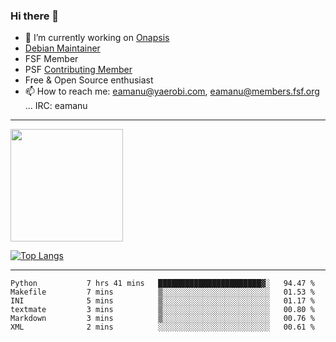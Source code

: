 ### Hi there 👋


- 🔭 I’m currently working on [Onapsis](http://onapsis.com)
- [Debian Maintainer](https://qa.debian.org/developer.php?login=eamanu%40yaerobi.com)
- FSF Member
- PSF [Contributing Member](https://www.python.org/psf/membership/#what-membership-classes-are-there)
- Free & Open Source enthusiast 
- 📫 How to reach me: eamanu@yaerobi.com, eamanu@members.fsf.org ... IRC: eamanu

---

<img height="180em" src="https://github-readme-stats.vercel.app/api?theme=dark&username=eamanu&show_icons=true&hide_border=true&&count_private=true&include_all_commits=true" />

[![Top Langs](https://github-readme-stats.vercel.app/api/top-langs/?theme=dark&username=eamanu&layout=compact)](https://github.com/anuraghazra/github-readme-stats)

---

<!--START_SECTION:waka-->

```text
Python           7 hrs 41 mins   ███████████████████████▓░   94.47 %
Makefile         7 mins          ▒░░░░░░░░░░░░░░░░░░░░░░░░   01.53 %
INI              5 mins          ▒░░░░░░░░░░░░░░░░░░░░░░░░   01.17 %
textmate         3 mins          ▒░░░░░░░░░░░░░░░░░░░░░░░░   00.80 %
Markdown         3 mins          ▒░░░░░░░░░░░░░░░░░░░░░░░░   00.76 %
XML              2 mins          ░░░░░░░░░░░░░░░░░░░░░░░░░   00.61 %
```

<!--END_SECTION:waka-->
